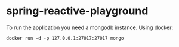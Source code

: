 # spring-reactive-playground


To run the application you need a mongodb instance.
Using docker:

``docker run -d -p 127.0.0.1:27017:27017 mongo``